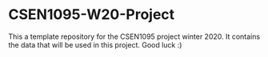 # CSEN1095-W20-Project
This a template repository for the CSEN1095 project winter 2020. It contains the data that will be used in this project. 
Good luck :)
